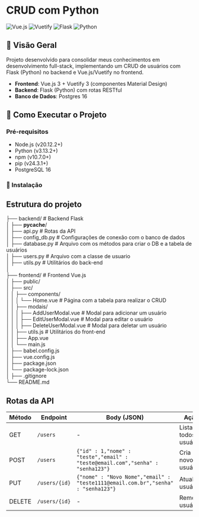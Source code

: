 # CRUD com Python

![Vue.js](https://img.shields.io/badge/Vue.js-3.x-4FC08D?logo=vuedotjs)
![Vuetify](https://img.shields.io/badge/Vuetify-3.x-1867C0?logo=vuetify)
![Flask](https://img.shields.io/badge/Flask-2.x-000000?logo=flask)
![Python](https://img.shields.io/badge/Python-3.x-3776AB?logo=python)

## 📌 Visão Geral

Projeto desenvolvido para consolidar meus conhecimentos em desenvolvimento full-stack, implementando um CRUD de usuários com Flask (Python) no backend e Vue.js/Vuetify no frontend.
- **Frontend**: Vue.js 3 + Vuetify 3 (componentes Material Design)
- **Backend**: Flask (Python) com rotas RESTful
- **Banco de Dados**: Postgres 16

## 🚀 Como Executar o Projeto

### Pré-requisitos
- Node.js (v20.12.2+)
- Python (v3.13.2+)
- npm (v10.7.0+)
- pip (v24.3.1+)
- PostgreSQL 16

### 🔧 Instalação


## Estrutura do projeto
├── backend/                  # Backend Flask<br>
│   ├── __pycache__/<br>
│   ├── api.py                # Rotas da API<br>
│   ├── config_db.py          # Configurações de conexão com o banco de dados<br>
│   ├── database.py           # Arquivo com os métodos para criar o DB e a tabela de usuários <br>
│   ├── users.py              # Arquivo com a classe de usuario<br>
│   ├── utils.py              # Utilitários do back-end<br>
│<br>
├── frontend/                 # Frontend Vue.js<br>
│   ├── public/<br>
│   ├── src/<br>
│   │   ├── components/<br>
│   │   │   └── Home.vue # Página com a tabela para realizar o CRUD <br>
│   │   ├── modais/<br>
│   │   │   ├── AddUserModal.vue  # Modal para adicionar um usuário <br>
│   │   │   ├── EditUserModal.vue  # Modal para editar o usuário <br>
│   │   │   ├── DeleteUserModal.vue # Modal para deletar um usuário <br>
│   │   ├── utils.js # Utilitários do front-end<br>
│   │   ├── App.vue<br>
│   │   └── main.js<br>
│   ├── babel.config.js<br>
│   ├── vue.config.js<br>
│   ├── package.json<br>
│   └── package-lock.json<br>
│
├── .gitignore<br>
└── README.md<br>


## Rotas da API

| Método | Endpoint       | Body (JSON)           | Ação                     |
|--------|----------------|-----------------------|--------------------------|
| GET    | `/users`       | -                     | Lista todos usuários     |
| POST   | `/users`       | `{"id" : 1,"nome" : "teste","email" : "teste@email.com","senha" : "senha123"}`  | Cria novo usuário        |
| PUT    | `/users/{id}`  | `{"nome" : "Novo Nome","email" : "teste1111@email.com.br","senha" : "senha123"}`  | Atualiza usuário         |
| DELETE | `/users/{id}`  | -                     | Remove usuário           |

